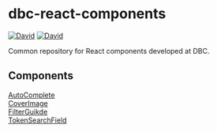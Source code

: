 # dbc-react-components
[![David](https://img.shields.io/david/DBCDK/dbc-react-components.svg?style=flat-square)](https://david-dm.org/DBCDK/dbc-react-components#info=dependencies)
[![David](https://img.shields.io/david/dev/DBCDK/dbc-react-components.svg?style=flat-square)](https://david-dm.org/DBCDK/dbc-react-components#info=devDependencies)

Common repository for React components developed at DBC.

## Components

[AutoComplete](src/components/AutoComplete)  
[CoverImage](src/components/CoverImage)  
[FilterGuikde](src/components/FilterGuide)  
[TokenSearchField](src/components/TokenSearchField)  


